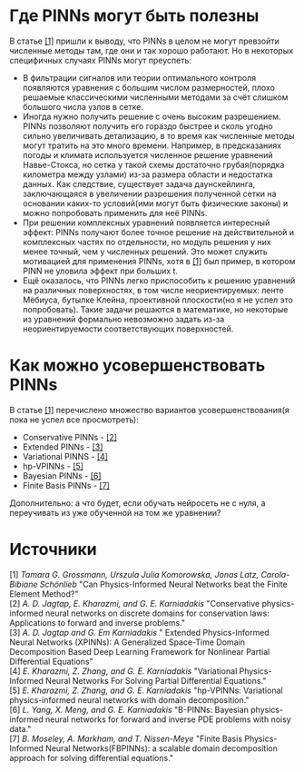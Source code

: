 # Где PINNs могут быть полезны
В статье [[1]](#источники) пришли к выводу, что PINNs в целом не могут превзойти численные методы там, где они и так хорошо работают. Но в некоторых специфичных случаях PINNs могут преуспеть:  
* В фильтрации сигналов или теории оптимального контроля появляются уравнения с большим числом размерностей, плохо решаемые классическими численными методами за счёт слишком большого числа узлов в сетке.
* Иногда нужно получить решение с очень высоким разрешением. PINNs позволяют получить его гораздо быстрее и сколь угодно сильно увеличивать детализацию, в то время как численные методы могут тратить на это много времени. Например, в предсказаниях погоды и климата используется численное решение уравнений Навье-Стокса, но сетка у такой схемы достаточно грубая(порядка километра между узлами) из-за размера области и недостатка данных. Как следствие, существует задача даунскейлинга, заключающаяся в увеличении разрешения полученной сетки на основании каких-то условий(ими могут быть физические законы) и можно попробовать применить для неё PINNs. 
* При решении комплексных уравнений появляется интересный эффект: PINNs получают более точное решение на действительной и комплексных частях по отдельности, но модуль решения у них менее точный, чем у численных решений. Это может служить мотивацией для применения PINNs, хотя в [[1]](#источники) был пример, в котором PINN не уловила эффект при больших t.
* Ещё оказалось, что PINNs легко приспособить к решению уравнений на различных поверхностях, в том числе неориентируемых: ленте Мёбиуса, бутылке Клейна, проективной плоскости(но я не успел это попробовать). Такие задачи решаются в математике, но некоторые из уравнений формально невозможно задать из-за неориентируемости соответствующих поверхностей.
# Как можно усовершенствовать PINNs
В статье [[1]](#источники) перечислено множество вариантов усовершенствования(я пока не успел все просмотреть):
* Conservative PINNs - [[2]](#источники)
* Extended PINNs - [[3]](#источники)
* Variational PINNS - [[4]](#источники)
* hp-VPINNs - [[5]](#источники)
* Bayesian PINNs - [[6]](#источники)
* Finite Basis PINNs - [[7]](#источники)

Дополнительно: а что будет, если обучать нейросеть не с нуля, а переучивать из уже обученной на том же уравнении?

# Источники  
[1] *Tamara G. Grossmann, Urszula Julia Komorowska, Jonas Latz, Carola-Bibiane Schönlieb* "Can Physics-Informed Neural Networks beat the Finite Element Method?"  
[2] *A. D. Jagtap, E. Kharazmi, and G. E. Karniadakis* "Conservative physics-informed neural networks on discrete domains for conservation laws: Applications to forward and inverse problems."  
[3] *A. D. Jagtap and G. Em Karniadakis* " Extended Physics-Informed Neural Networks (XPINNs): A Generalized Space-Time Domain Decomposition Based Deep Learning Framework for Nonlinear Partial Differential Equations"  
[4] *E. Kharazmi, Z. Zhang, and G. E. Karniadakis* "Variational Physics-Informed Neural Networks For Solving Partial Differential Equations."  
[5] *E. Kharazmi, Z. Zhang, and G. E. Karniadakis* "hp-VPINNs: Variational physics-informed neural networks with domain decomposition."  
[6] *L. Yang, X. Meng, and G. E. Karniadakis* "B-PINNs: Bayesian physics-informed neural networks for forward and inverse PDE problems with noisy data."  
[7] *B. Moseley, A. Markham, and T. Nissen-Meye* "Finite Basis Physics-Informed Neural Networks(FBPINNs): a scalable domain decomposition approach for solving differential equations."  
